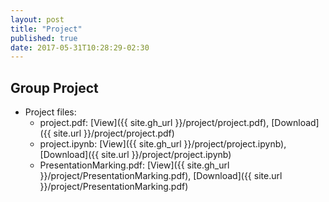 ```yaml
---
layout: post
title: "Project"
published: true
date: 2017-05-31T10:28:29-02:30
---
```

## Group Project

* Project files:
    * project.pdf: [View]({{ site.gh_url }}/project/project.pdf),
                                                [Download]({{ site.url }}/project/project.pdf)
    * project.ipynb: [View]({{ site.gh_url }}/project/project.ipynb),
                                                [Download]({{ site.url }}/project/project.ipynb)
    * PresentationMarking.pdf: [View]({{ site.gh_url }}/project/PresentationMarking.pdf),
                               [Download]({{ site.url }}/project/PresentationMarking.pdf)
